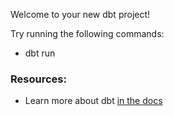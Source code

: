 Welcome to your new dbt project!


Try running the following commands:
- dbt run



### Resources:
- Learn more about dbt [in the docs](https://docs.getdbt.com/docs/introduction)

